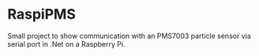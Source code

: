# RaspiPMS

Small project to show communication with an PMS7003 particle sensor via serial port in .Net on a Raspberry Pi.
